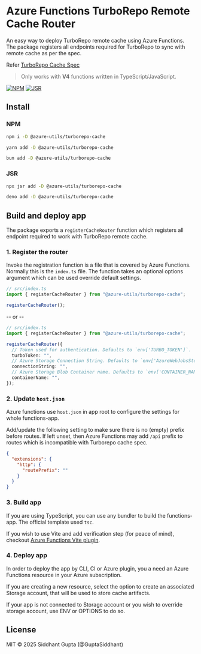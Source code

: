 # Azure Functions TurboRepo Remote Cache Router

An easy way to deploy TurboRepo remote cache using Azure Functions. The package registers all endpoints required for TurboRepo to sync with remote cache as per the spec.

Refer [TurboRepo Cache Spec](https://turborepo.com/docs/openapi)

> Only works with **V4** functions written in TypeScript/JavaScript.

[![NPM](https://img.shields.io/npm/v/@azure-utils/turborepo-cache)](https://www.npmjs.com/package/@azure-utils/turborepo-cache)
[![JSR](https://jsr.io/badges/@azure-utils/turborepo-cache)](https://jsr.io/badges/@azure-utils/turborepo-cache)

## Install

### NPM

```sh
npm i -D @azure-utils/turborepo-cache
```

```sh
yarn add -D @azure-utils/turborepo-cache
```

```sh
bun add -D @azure-utils/turborepo-cache
```

### JSR

```sh
npx jsr add -D @azure-utils/turborepo-cache
```

```sh
deno add -D @azure-utils/turborepo-cache
```

## Build and deploy app

The package exports a `registerCacheRouter` function which registers all endpoint required to work with TurboRepo remote cache.

### 1. Register the router

Invoke the registration function is a file that is covered by Azure Functions. Normally this is the `index.ts` file. The function takes an optional options argument which can be used override default settings.

```ts
// src/index.ts
import { registerCacheRouter } from "@azure-utils/turborepo-cache";

registerCacheRouter();
```

-- or --

```ts
// src/index.ts
import { registerCacheRouter } from "@azure-utils/turborepo-cache";

registerCacheRouter({
  // Token used for authentication. Defaults to `env['TURBO_TOKEN']`.
  turboToken: "",
  // Azure Storage Connection String. Defaults to `env['AzureWebJobsStorage']`.
  connectionString: "",
  // Azure Storage Blob Container name. Defaults to `env['CONTAINER_NAME']` or `turborepocache`.
  containerName: "",
});
```

### 2. Update `host.json`

Azure functions use `host.json` in app root to configure the settings for whole functions-app.

Add/update the following setting to make sure there is no (empty) prefix before routes. If left unset, then Azure Functions may add `/api` prefix to routes which is incompatible with Turborepo cache spec.

```json
{
  "extensions": {
    "http": {
      "routePrefix": ""
    }
  }
}
```

### 3. Build app

If you are using TypeScript, you can use any bundler to build the functions-app. The official template used `tsc`.

If you wish to use Vite and add verification step (for peace of mind), checkout [Azure Functions Vite plugin](https://www.npmjs.com/package/@azure-utils/functions-vite-plugin).

### 4. Deploy app

In order to deploy the app by CLI, CI or Azure plugin, you a need an Azure Functions resource in your Azure subscription.

If you are creating a new resource, select the option to create an associated Storage account, that will be used to store cache artifacts.

If your app is not connected to Storage account or you wish to override storage account, use ENV or OPTIONS to do so.

## License

MIT © 2025 Siddhant Gupta (@GuptaSiddhant)
